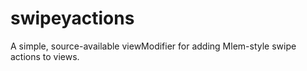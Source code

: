 # swipeyactions

A simple, source-available viewModifier for adding Mlem-style swipe actions to views.
